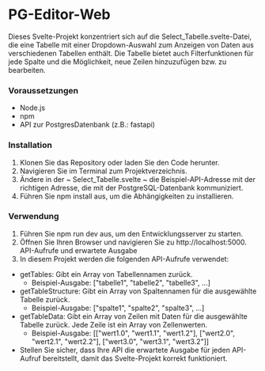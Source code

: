 # PG-Editor-Web

Dieses Svelte-Projekt konzentriert sich auf die Select_Tabelle.svelte-Datei, die eine Tabelle mit einer Dropdown-Auswahl zum Anzeigen von Daten aus verschiedenen Tabellen enthält. Die Tabelle bietet auch Filterfunktionen für jede Spalte und die Möglichkeit, neue Zeilen hinzuzufügen bzw. zu bearbeiten.
### Voraussetzungen
- Node.js
- npm
- API zur PostgresDatenbank (z.B.: fastapi)
### Installation
1. Klonen Sie das Repository oder laden Sie den Code herunter.
2. Navigieren Sie im Terminal zum Projektverzeichnis.
3. Ändere in der ~ Select_Tabelle.svelte ~ die Beispiel-API-Adresse mit der richtigen Adresse, die mit der PostgreSQL-Datenbank kommuniziert.
4. Führen Sie npm install aus, um die Abhängigkeiten zu installieren.
### Verwendung
1. Führen Sie npm run dev aus, um den Entwicklungsserver zu starten. 
2. Öffnen Sie Ihren Browser und navigieren Sie zu http://localhost:5000.
API-Aufrufe und erwartete Ausgabe
3. In diesem Projekt werden die folgenden API-Aufrufe verwendet:
- getTables: Gibt ein Array von Tabellennamen zurück.
    - Beispiel-Ausgabe: ["tabelle1", "tabelle2", "tabelle3", ...]
- getTableStructure: Gibt ein Array von Spaltennamen für die ausgewählte Tabelle zurück.
    - Beispiel-Ausgabe: ["spalte1", "spalte2", "spalte3", ...]
- getTableData: Gibt ein Array von Zeilen mit Daten für die ausgewählte Tabelle zurück. Jede Zeile ist ein Array von Zellenwerten.
    - Beispiel-Ausgabe: [["wert1.0", "wert1.1", "wert1.2"], ["wert2.0", "wert2.1", "wert2.2"], ["wert3.0", "wert3.1", "wert3.2"]]
- Stellen Sie sicher, dass Ihre API die erwartete Ausgabe für jeden API-Aufruf bereitstellt, damit das Svelte-Projekt korrekt funktioniert.